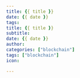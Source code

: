 ```yaml
---
title: {{ title }}
date: {{ date }}
tags:
title: {{ title }}
subtitle:
date: {{ date }}
author:
categories: ["blockchain"]
tags: ["blockchain"]
icon:

---
```

